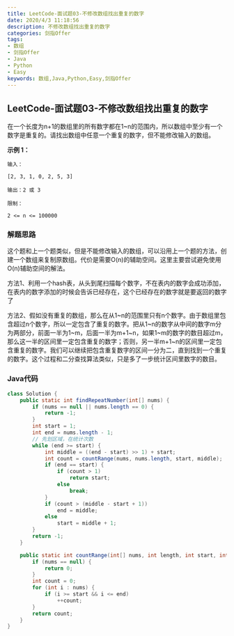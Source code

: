 ```yaml
---
title: LeetCode-面试题03-不修改数组找出重复的数字
date: 2020/4/3 11:18:56
description: 不修改数组找出重复的数字
categories: 剑指Offer
tags: 
- 数组
- 剑指Offer
- Java
- Python
- Easy
keywords: 数组,Java,Python,Easy,剑指Offer
---
```


## LeetCode-面试题03-不修改数组找出重复的数字

在一个长度为n+1的数组里的所有数字都在1~n的范围内，所以数组中至少有一个数字是重复的。请找出数组中任意一个重复的数字，但不能修改输入的数组。

<!--more-->

**示例 1：**

```
输入：

[2, 3, 1, 0, 2, 5, 3]

输出：2 或 3 

限制：

2 <= n <= 100000
```

### 解题思路

这个题和上一个题类似，但是不能修改输入的数组，可以沿用上一个题的方法，创建一个数组来复制原数组。代价是需要O(n)的辅助空间。这里主要尝试避免使用O(n)辅助空间的解法。

方法1、利用一个hash表，从头到尾扫描每个数字，不在表内的数字会成功添加，在表内的数字添加的时候会告诉已经存在，这个已经存在的数字就是要返回的数字了

方法2、假如没有重复的数组，那么在从1~n的范围里只有n个数字。由于数组里包含超过n个数字，所以一定包含了重复的数字。把从1~n的数字从中间的数字m分为两部分，前面一半为1~m，后面一半为m+1~n，如果1~m的数字的数目超过m，那么这一半的区间里一定包含重复的数字；否则，另一半m+1~n的区间里一定包含重复的数字。我们可以继续把包含重复数字的区间一分为二，直到找到一个重复的数字。这个过程和二分查找算法类似，只是多了一步统计区间里数字的数目。

### Java代码

```java
class Solution {
    public static int findRepeatNumber(int[] nums) {
        if (nums == null || nums.length == 0) {
            return -1;
        }
        int start = 1;
        int end = nums.length - 1;
        // 先划区域，在统计次数
        while (end >= start) {
            int middle = ((end - start) >> 1) + start;
            int count = countRange(nums, nums.length, start, middle);
            if (end == start) {
                if (count > 1)
                    return start;
                else
                    break;
            }
            if (count > (middle - start + 1))
                end = middle;
            else
                start = middle + 1;
        }
        return -1;
    }

    public static int countRange(int[] nums, int length, int start, int end) {
        if (nums == null) {
            return 0;
        }
        int count = 0;
        for (int i : nums) {
            if (i >= start && i <= end)
                ++count;
        }
        return count;
    }
}
```
